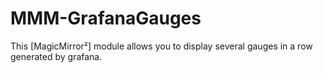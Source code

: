 # MMM-GrafanaGauges
This [MagicMirror²] module allows you to display several gauges in a row generated by grafana.
